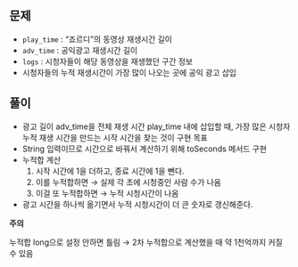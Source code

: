 ## 문제
- `play_time` : “죠르디”의 동영상 재생시간 길이
- `adv_time` : 공익광고 재생시간 길이
- `logs` : 시청자들이 해당 동영상을 재생했던 구간 정보
- 시청자들의 누적 재생시간이 가장 많이 나오는 곳에 공익 광고 삽입

## 풀이
- 광고 길이 adv_time을 전체 재생 시간 play_time 내에 삽입할 때, 가장 많은 시청자 누적 재생 시간을 만드는 시작 시간을 찾는 것이 구현 목표
- String 입력이므로 시간으로 바꿔서 계산하기 위해 toSeconds 메서드 구현
- 누적합 계산
    1. 시작 시간에 1을 더하고, 종료 시간에 1을 뺀다.
    2. 이를 누적합하면 → 실제 각 초에 시청중인 사람 수가 나옴
    3. 이걸 또 누적합하면 → 누적 시청시간이 나옴
- 광고 시간을 하나씩 옮기면서 누적 시청시간이 더 큰 숫자로 갱신해준다.

**주의**

누적합 long으로 설정 안하면 틀림 → 2차 누적합으로 계산했을 때 약 1천억까지 커질 수 있음
